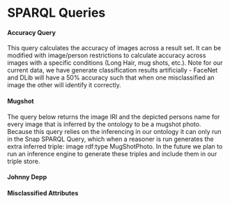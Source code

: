 # SPARQL Queries


#### Accuracy Query

This query calculates the accuracy of images across a result set. It can be modified with image/person restrictions to calculate accuracy across images with a specific conditions (Long Hair, mug shots, etc.). Note for our current data, we have generate classification results artificially - FaceNet and DLib will have a 50% accuracy such that when one misclassified an image the other will identify it correctly.


#### Mugshot

The query below returns the image IRI and the depicted persons name for every image that is inferred by the ontology to be a mugshot photo. Because this query relies on the inferencing in our ontology it can only run in the Snap SPARQL Query, which when a reasoner is run generates the extra inferred triple: image rdf:type MugShotPhoto. In the future we plan to run an inference engine to generate these triples and include them in our triple store.


#### Johnny Depp

#### Misclassified Attributes

